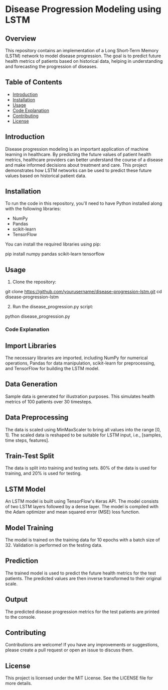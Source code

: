 # Disease Progression Modeling using LSTM

## Overview

This repository contains an implementation of a Long Short-Term Memory (LSTM) network to model disease progression. The goal is to predict future health metrics of patients based on historical data, helping in understanding and forecasting the progression of diseases.

## Table of Contents

- [Introduction](#introduction)
- [Installation](#installation)
- [Usage](#usage)
- [Code Explanation](#code-explanation)
- [Contributing](#contributing)
- [License](#license)

## Introduction

Disease progression modeling is an important application of machine learning in healthcare. By predicting the future values of patient health metrics, healthcare providers can better understand the course of a disease and make informed decisions about treatment and care. This project demonstrates how LSTM networks can be used to predict these future values based on historical patient data.

## Installation

To run the code in this repository, you'll need to have Python installed along with the following libraries:
- NumPy
- Pandas
- scikit-learn
- TensorFlow

You can install the required libraries using pip:

pip install numpy pandas scikit-learn tensorflow

## Usage
1. Clone the repository:

git clone https://github.com/yourusername/disease-progression-lstm.git
cd disease-progression-lstm

2. Run the disease_progression.py script:

python disease_progression.py

### Code Explanation

## Import Libraries
The necessary libraries are imported, including NumPy for numerical operations, Pandas for data manipulation, scikit-learn for preprocessing, and TensorFlow for building the LSTM model.

## Data Generation
Sample data is generated for illustration purposes. This simulates health metrics of 100 patients over 30 timesteps.

## Data Preprocessing
The data is scaled using MinMaxScaler to bring all values into the range [0, 1]. The scaled data is reshaped to be suitable for LSTM input, i.e., [samples, time steps, features].

## Train-Test Split
The data is split into training and testing sets. 80% of the data is used for training, and 20% is used for testing.

## LSTM Model
An LSTM model is built using TensorFlow's Keras API. The model consists of two LSTM layers followed by a dense layer. The model is compiled with the Adam optimizer and mean squared error (MSE) loss function.

## Model Training
The model is trained on the training data for 10 epochs with a batch size of 32. Validation is performed on the testing data.

## Prediction
The trained model is used to predict the future health metrics for the test patients. The predicted values are then inverse transformed to their original scale.

## Output
The predicted disease progression metrics for the test patients are printed to the console.

## Contributing
Contributions are welcome! If you have any improvements or suggestions, please create a pull request or open an issue to discuss them.

## License
This project is licensed under the MIT License. See the LICENSE file for more details.
